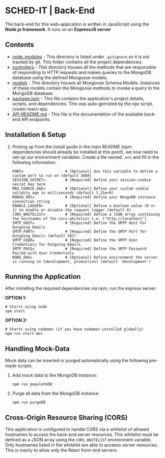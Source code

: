 # SCHED-IT | Back-End

The back-end for this web-appication is written in JavaScript using the **Node.js framework**. It runs on an **ExpressJS server**

## Contents
- [node_modules](#) - This directory is listed under ```.gitignore``` so it is not tracked by git. This folder contains all the project dependencies.
- [controllers](./controllers) - This directory houses all the methods that are responsible of responding to HTTP requests and makes queries to the MongoDB database using the defined Mongoose models.
- [models](./models) - This directory houses all Mongoose Schema Models. Instances of these models contain the Mongoose methods to invoke a query to the MongoDB database.
- [package.json](./package.json) - This file contains the application's project details, scripts, and dependencies. This was auto-genrated by the npx script, create-react-app.
- [API-README.md](./API-README.md) - This file is the documentation of the available back-end API endpoints.

## Installation & Setup
1. Picking up from the install guide in the main README (npm dependencies should already be installed at this point), we now need to set-up our environment variables. Create a file named ```.env``` and fill in the following information:
    ``` 
    PORT=                   # [Optional] Use this variable to define a custom port to run on (default 3000)
    SESSION_SECRET=         # [Required] Define your session-cookie secret key here
    MAX_COOKIE_AGE=         # [Optional] Define your custom cookie validity age in milliseconds (default 1.21e+9)
    MONGO_URI=              # [Required] Define your MongoDB instance connection string
    ENABLE_LOGGER=          # [Optional] Define a boolean value (0 or 1) to enable or disable the request logger (default 0)
    CORS_WHITELIST=         # [Required] Define a JSON array containing the hostnames of the cors-whitelist i.e. ["http://localhost"]
    SMTP_HOST=              # [Required] Define the SMTP Host For Outgoing Emails
    SMTP_PORT=              # [Required] Define the SMTP Port for Outgoing Emails (default 587)
    SMTP_USER=              # [Required] Define the SMTP User Credentials for Outgoing Emails
    SMTP_PASS=              # [Required] Define the SMTP Password Paired with User Credentials
    NODE_ENV=               # [Optional] Define environment the server is running on [development, production] (default 'development')
    ```

## Running the Application
After installing the required dependencies via npm, run the express server:

**OPTION 1:**
```
# Starts using node
npm start
```

**OPTION 2:**
```
# Starts using nodemon (if you have nodemon installed globally)
npm run start-dev
```

## Handling Mock-Data
Mock data can be inserted or purged automatically using the following pre-made scripts:
1. Add mock data to the MongoDB instance:
    ```
    npm run populateDB
    ```
2. Purge all data from the MongoDB instance:
    ```
    npm run purgeDB
    ```

## Cross-Origin Resource Sharing (CORS)
This application is configured to handle CORS via a whitelist of allowed hostnames to access the back-end server resources. This whitelist must be defined as a JSON array using the ```CORS_WHITELIST``` environment variable. Only hostnames listed in the whitelist are able to acceess server resources. This is mainly to allow only the React front-end servers.